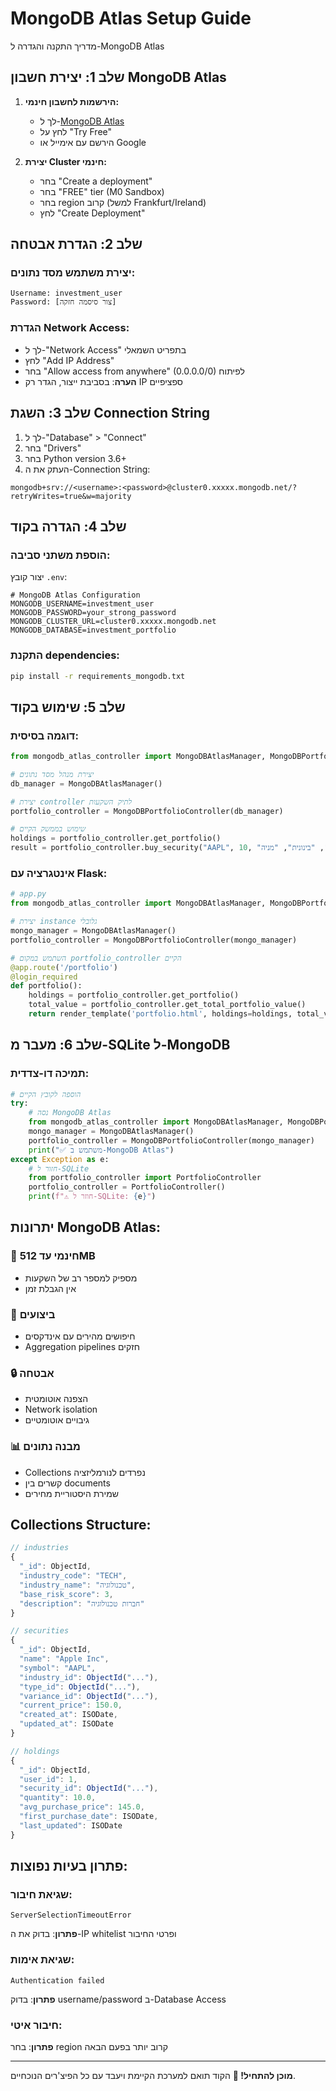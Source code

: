 # MongoDB Atlas Setup Guide
מדריך התקנה והגדרה ל-MongoDB Atlas

## שלב 1: יצירת חשבון MongoDB Atlas

1. **הירשמות לחשבון חינמי:**
   - לך ל-[MongoDB Atlas](https://www.mongodb.com/cloud/atlas)
   - לחץ על "Try Free" 
   - הירשם עם אימייל או Google

2. **יצירת Cluster חינמי:**
   - בחר "Create a deployment"
   - בחר "FREE" tier (M0 Sandbox)
   - בחר region קרוב (למשל Frankfurt/Ireland)
   - לחץ "Create Deployment"

## שלב 2: הגדרת אבטחה

### יצירת משתמש מסד נתונים:
```
Username: investment_user
Password: [צור סיסמה חזקה]
```

### הגדרת Network Access:
- לך ל-"Network Access" בתפריט השמאלי
- לחץ "Add IP Address"
- בחר "Allow access from anywhere" (0.0.0.0/0) לפיתוח
- **הערה**: בסביבת ייצור, הגדר רק IP ספציפיים

## שלב 3: השגת Connection String

1. לך ל-"Database" > "Connect"
2. בחר "Drivers"
3. בחר Python version 3.6+
4. העתק את ה-Connection String:
```
mongodb+srv://<username>:<password>@cluster0.xxxxx.mongodb.net/?retryWrites=true&w=majority
```

## שלב 4: הגדרה בקוד

### הוספת משתני סביבה:
יצור קובץ `.env`:
```env
# MongoDB Atlas Configuration
MONGODB_USERNAME=investment_user
MONGODB_PASSWORD=your_strong_password
MONGODB_CLUSTER_URL=cluster0.xxxxx.mongodb.net
MONGODB_DATABASE=investment_portfolio
```

### התקנת dependencies:
```bash
pip install -r requirements_mongodb.txt
```

## שלב 5: שימוש בקוד

### דוגמה בסיסית:
```python
from mongodb_atlas_controller import MongoDBAtlasManager, MongoDBPortfolioController

# יצירת מנהל מסד נתונים
db_manager = MongoDBAtlasManager()

# יצירת controller לתיק השקעות
portfolio_controller = MongoDBPortfolioController(db_manager)

# שימוש בממשק הקיים
holdings = portfolio_controller.get_portfolio()
result = portfolio_controller.buy_security("AAPL", 10, "טכנולוגיה", "בינונית", "מניה")
```

### אינטגרציה עם Flask:
```python
# app.py
from mongodb_atlas_controller import MongoDBAtlasManager, MongoDBPortfolioController

# יצירת instance גלובלי
mongo_manager = MongoDBAtlasManager()
portfolio_controller = MongoDBPortfolioController(mongo_manager)

# השתמש במקום portfolio_controller הקיים
@app.route('/portfolio')
@login_required
def portfolio():
    holdings = portfolio_controller.get_portfolio()
    total_value = portfolio_controller.get_total_portfolio_value()
    return render_template('portfolio.html', holdings=holdings, total_value=total_value)
```

## שלב 6: מעבר מ-SQLite ל-MongoDB

### תמיכה דו-צדדית:
```python
# הוספה לקובץ הקיים
try:
    # נסה MongoDB Atlas
    from mongodb_atlas_controller import MongoDBAtlasManager, MongoDBPortfolioController
    mongo_manager = MongoDBAtlasManager()
    portfolio_controller = MongoDBPortfolioController(mongo_manager)
    print("✅ משתמש ב-MongoDB Atlas")
except Exception as e:
    # חזור ל-SQLite
    from portfolio_controller import PortfolioController
    portfolio_controller = PortfolioController()
    print(f"⚠️ חוזר ל-SQLite: {e}")
```

## יתרונות MongoDB Atlas:

### 🎯 **חינמי עד 512MB**
- מספיק למספר רב של השקעות
- אין הגבלת זמן

### 🚀 **ביצועים**
- חיפושים מהירים עם אינדקסים
- Aggregation pipelines חזקים

### 🔒 **אבטחה**
- הצפנה אוטומטית
- Network isolation
- גיבויים אוטומטיים

### 📊 **מבנה נתונים**
- Collections נפרדים לנורמליזציה
- קשרים בין documents
- שמירת היסטוריית מחירים

## Collections Structure:

```javascript
// industries
{
  "_id": ObjectId,
  "industry_code": "TECH",
  "industry_name": "טכנולוגיה", 
  "base_risk_score": 3,
  "description": "חברות טכנולוגיה"
}

// securities  
{
  "_id": ObjectId,
  "name": "Apple Inc",
  "symbol": "AAPL",
  "industry_id": ObjectId("..."),
  "type_id": ObjectId("..."),
  "variance_id": ObjectId("..."),
  "current_price": 150.0,
  "created_at": ISODate,
  "updated_at": ISODate
}

// holdings
{
  "_id": ObjectId,
  "user_id": 1,
  "security_id": ObjectId("..."),
  "quantity": 10.0,
  "avg_purchase_price": 145.0,
  "first_purchase_date": ISODate,
  "last_updated": ISODate  
}
```

## פתרון בעיות נפוצות:

### שגיאת חיבור:
```
ServerSelectionTimeoutError
```
**פתרון**: בדוק את ה-IP whitelist ופרטי החיבור

### שגיאת אימות:
```
Authentication failed
```
**פתרון**: בדוק username/password ב-Database Access

### חיבור איטי:
**פתרון**: בחר region קרוב יותר בפעם הבאה

---

**מוכן להתחיל! 🚀**
הקוד תואם למערכת הקיימת ויעבד עם כל הפיצ'רים הנוכחיים. 